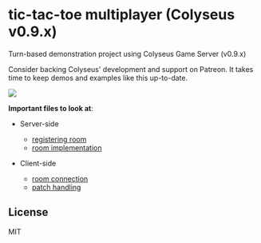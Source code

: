 # tic-tac-toe multiplayer (Colyseus v0.9.x)

Turn-based demonstration project using Colyseus Game Server (v0.9.x)

Consider backing Colyseus' development and support on Patreon. It takes time
to keep demos and examples like this up-to-date.

<a href="https://www.patreon.com/bePatron?u=3301115"><img src="https://c5.patreon.com/external/logo/become_a_patron_button.png" /></a>

**Important files to look at**:

- Server-side
  - [registering room](server/index.js#L13)
  - [room implementation](server/rooms/tictactoe.js)

- Client-side
  - [room connection](frontend/src/screens/GameScreen.js#L13-L14)
  - [patch handling](frontend/src/screens/GameScreen.js#L96-L122)

## License

MIT
